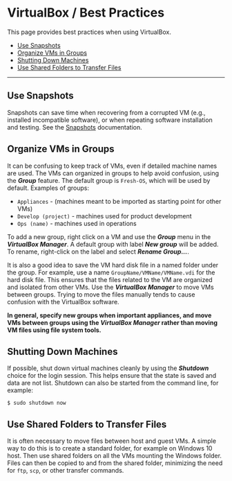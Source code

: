 # VirtualBox / Best Practices #

This page provides best practices when using VirtualBox.

*   [Use Snapshots](#use-snapshots)
*   [Organize VMs in Groups](#organize-vMs-in-groups)
*   [Shutting Down Machines](#shutting-down-machines)
*   [Use Shared Folders to Transfer Files](#use-shared-folders-to-transfer-files)

---------------------

## Use Snapshots ##

Snapshots can save time when recovering from a corrupted VM
(e.g., installed incompatible software),
or when repeating software installation and testing.
See the [Snapshots](../snapshots/snapshots.md) documentation.

## Organize VMs in Groups ##

It can be confusing to keep track of VMs, even if detailed machine names are used.
The VMs can organized in groups to help avoid confusion, using the ***Group*** feature.
The default group is `Fresh-OS`, which will be used by default.
Examples of groups:

*   `Appliances` - (machines meant to be imported as starting point for other VMs)
*   `Develop (project)` - machines used for product development
*   `Ops (name)` - machines used in operations

To add a new group, right click on a VM and use the ***Group*** menu in the ***VirtualBox Manager***.
A default group with label ***New group*** will be added.
To rename, right-click on the label and select ***Rename Group...***.

It is also a good idea to save the VM hard disk file in a named folder under the group.
For example, use a name `GroupName/VMName/VMName.vdi` for the hard disk file.
This ensures that the files related to the VM are organized and isolated from other VMs.
Use the ***VirtualBox Manager*** to move VMs between groups.
Trying to move the files manually tends to cause confusion with the VirtualBox software.

**In general, specify new groups when important appliances, and move VMs between
groups using the ***VirtualBox Manager*** rather than moving VM files using file system tools.**

## Shutting Down Machines ##

If possible, shut down virtual machines cleanly by using the ***Shutdown*** choice for the login session.
This helps ensure that the state is saved and data are not list.
Shutdown can also be started from the command line, for example:

```
$ sudo shutdown now
```

## Use Shared Folders to Transfer Files ##

It is often necessary to move files between host and guest VMs.
A simple way to do this is to create a standard folder, for example on Windows 10 host.
Then use shared folders on all the VMs mounting the Windows folder.
Files can then be copied to and from the shared folder, minimizing the need for `ftp`, `scp`,
or other transfer commands.
